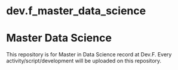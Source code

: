 # dev.f_master_data_science

# Master Data Science
This repository is for Master in Data Science record at Dev.F.
Every activity/script/development will be uploaded on this repository.
